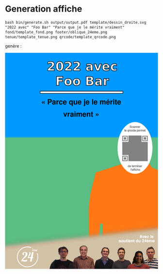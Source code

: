 # Generation affiche

    bash bin/generate.sh output/output.pdf template/dessin_droite.svg "2022 avec" "Foo Bar" "Parce que je le mérite vraiment" fond/template_fond.png footer/oblique_24eme.png tenue/template_tenue.png qrcode/template_qrcode.png

genère :

![Affiche Foo Bar](exemples/foobar.pdf.png "2022 avec Foo Bar")
